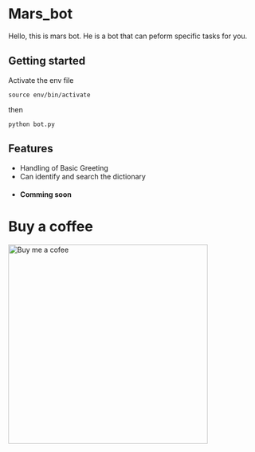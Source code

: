 # Mars_bot 

Hello, this is mars bot. He is a bot that can peform specific tasks for you.

## Getting started

Activate the env file
```
source env/bin/activate
```
then
```
python bot.py
```

## Features

- Handling of Basic Greeting
- Can identify and search the dictionary
- #### Comming soon


# Buy a coffee

<a href="https://www.buymeacoffee.com/mars.shall">
 <image src="svg/bmc-icon.svg" alt="Buy me a cofee" width="400">
</a>